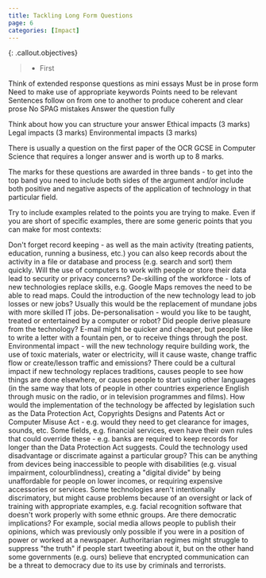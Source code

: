```yaml
---
title: Tackling Long Form Questions
page: 6
categories: [Impact]
---
```


{: .callout.objectives}
>- First

Think of extended response questions as mini essays
Must be in prose form
Need to make use of appropriate keywords
Points need to be relevant
Sentences follow on from one to another to produce coherent and clear prose
No SPAG mistakes
Answer the question fully


Think about how you can structure your answer
Ethical impacts (3 marks)
Legal impacts (3 marks)
Environmental impacts (3 marks)


There is usually a question on the first paper of the OCR GCSE in Computer Science that requires a longer answer and is worth up to 8 marks.

The marks for these questions are awarded in three bands - to get into the top band you need to include both sides of the argument and/or include both positive and negative aspects of the application of technology in that particular field.

Try to include examples related to the points you are trying to make. Even if you are short of specific examples, there are some generic points that you can make for most contexts:

Don't forget record keeping - as well as the main activity (treating patients, education, running a business, etc.) you can also keep records about the activity in a file or database and process (e.g. search and sort) them quickly.
Will the use of computers to work with people or store their data lead to security or privacy concerns?
De-skilling of the workforce - lots of new technologies replace skills, e.g. Google Maps removes the need to be able to read maps.
Could the introduction of the new technology lead to job losses or new jobs? Usually this would be the replacement of mundane jobs with more skilled IT jobs.
De-personalisation - would you like to be taught, treated or entertained by a computer or robot?
Did people derive pleasure from the technology? E-mail might be quicker and cheaper, but people like to write a letter with a fountain pen, or to receive things through the post.
Environmental impact - will the new technology require building work, the use of toxic materials, water or electricity, will it cause waste, change traffic flow or create/lesson traffic and emissions?
There could be a cultural impact if new technology replaces traditions, causes people to see how things are done elsewhere, or causes people to start using other languages (in the same way that lots of people in other countries experience English through music on the radio, or in television programmes and films).
How would the implementation of the technology be affected by legislation such as the Data Protection Act, Copyrights Designs and Patents Act or Computer Misuse Act - e.g. would they need to get clearance for images, sounds, etc. Some fields, e.g. financial services, even have their own rules that could override these - e.g. banks are required to keep records for longer than the Data Protection Act suggests.
Could the technology used disadvantage or discrimate against a particular group? This can be anything from devices being inaccessible to people with disabilities (e.g. visual impairment, colourblindness), creating a "digital divide" by being unaffordable for people on lower incomes, or requiring expensive accessories or services. Some technologies aren't intentionally discrimatory, but might cause problems because of an oversight or lack of training with appropriate examples, e.g. facial recognition software that doesn't work properly with some ethnic groups.
Are there democratic implications? For example, social media allows people to publish their opinions, which was previously only possible if you were in a position of power or worked at a newspaper. Authoritarian regimes might struggle to suppress "the truth" if people start tweeting about it, but on the other hand some governments (e.g. ours) believe that encrypted communication can be a threat to democracy due to its use by criminals and terrorists.